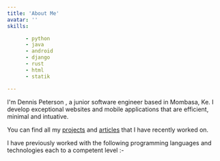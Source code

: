 ```yaml
---
title: 'About Me'
avatar: ''
skills: 

      - python
      - java
      - android
      - django
      - rust
      - html
      - statik

---
```

I'm Dennis Peterson , a junior software engineer based in Mombasa, Ke.
I develop exceptional websites and mobile applications that are efficient, minimal and intuative.

You can find all my [projects](/projects) and [articles](/blog) that I have recently worked on.

I have previously worked with the following programming languages and technologies each to a competent level :- 

